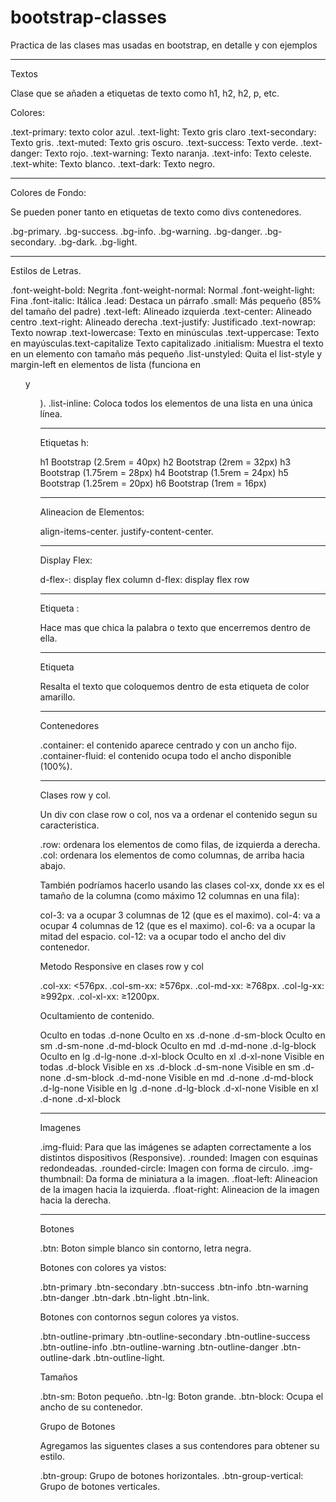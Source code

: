 # bootstrap-classes
Practica de las clases mas usadas en bootstrap, en detalle y con ejemplos

------------------------------------------------------------------------------------------------
Textos

Clase que se añaden a etiquetas de texto como h1, h2, h2, p, etc.

Colores: 

.text-primary: texto color azul.
.text-light: Texto gris claro
.text-secondary: Texto gris.
.text-muted: Texto gris oscuro.
.text-success: Texto verde.
.text-danger: Texto rojo.
.text-warning: Texto naranja.
.text-info: Texto celeste.
.text-white: Texto blanco.
.text-dark: Texto negro.

------------------------------------------------------------------------------------------------

Colores de Fondo:

Se pueden poner tanto en etiquetas de texto como divs contenedores.

.bg-primary.
.bg-success.
.bg-info.
.bg-warning.
.bg-danger.
.bg-secondary.
.bg-dark.
.bg-light.

------------------------------------------------------------------------------------------------

Estilos de Letras.

.font-weight-bold: Negrita
.font-weight-normal: Normal
.font-weight-light: Fina
.font-italic: Itálica
.lead: Destaca un párrafo
.small: Más pequeño (85% del tamaño del padre)
.text-left: Alineado izquierda
.text-center: Alineado centro
.text-right: Alineado derecha
.text-justify: Justificado
.text-nowrap: Texto nowrap
.text-lowercase: Texto en minúsculas
.text-uppercase: Texto en mayúsculas.text-capitalize Texto capitalizado
.initialism: Muestra el texto en un elemento <abbr> con tamaño más pequeño
.list-unstyled: Quita el list-style y margin-left en elementos de lista (funciona en <ul> y <ol> ). 
.list-inline: Coloca todos los elementos de una lista en una única línea.

------------------------------------------------------------------------------------------------

Etiquetas h:

h1 Bootstrap (2.5rem = 40px)
h2 Bootstrap (2rem = 32px)
h3 Bootstrap (1.75rem = 28px)
h4 Bootstrap (1.5rem = 24px)
h5 Bootstrap (1.25rem = 20px)
h6 Bootstrap (1rem = 16px)

------------------------------------------------------------------------------------------------

Alineacion de Elementos:

align-items-center.
justify-content-center.

------------------------------------------------------------------------------------------------

Display Flex:

d-flex-: display flex column
d-flex: display flex row

------------------------------------------------------------------------------------------------

Etiqueta <small></small>:

Hace mas que chica la palabra o texto que encerremos dentro de ella.

------------------------------------------------------------------------------------------------

Etiqueta <mark></mark>

Resalta el texto que coloquemos dentro de esta etiqueta de color amarillo.

------------------------------------------------------------------------------------------------

Contenedores

.container: el contenido aparece centrado y con un ancho fijo.
.container-fluid: el contenido ocupa todo el ancho disponible (100%).

------------------------------------------------------------------------------------------------

Clases row y col.

Un div con clase row o col, nos va a ordenar el contenido segun su caracteristica.

.row: ordenara los elementos de como filas, de izquierda a derecha.
.col: ordenara los elementos de como columnas, de arriba hacia abajo.

También podríamos hacerlo usando las clases col-xx, donde xx es el tamaño de la columna (como máximo 12 columnas en una fila):

col-3: va a ocupar 3 columnas de 12 (que es el maximo).
col-4: va a ocupar 4 columnas de 12 (que es el maximo).
col-6: va a ocupar la mitad del espacio.
col-12: va a ocupar todo el ancho del div contenedor.

Metodo Responsive en clases row y col

.col-xx: <576px.
.col-sm-xx: ≥576px.
.col-md-xx: ≥768px.
.col-lg-xx: ≥992px.
.col-xl-xx: ≥1200px.

Ocultamiento de contenido.

Oculto en todas	    .d-none
Oculto en xs	    .d-none .d-sm-block
Oculto en sm	    .d-sm-none .d-md-block
Oculto en md	    .d-md-none .d-lg-block
Oculto en lg	    .d-lg-none .d-xl-block
Oculto en xl	    .d-xl-none
Visible en todas    .d-block
Visible en xs	    .d-block .d-sm-none
Visible en sm	    .d-none .d-sm-block .d-md-none
Visible en md	    .d-none .d-md-block .d-lg-none
Visible en lg	    .d-none .d-lg-block .d-xl-none
Visible en xl	    .d-none .d-xl-block  

------------------------------------------------------------------------------------------------

Imagenes

.img-fluid: Para que las imágenes se adapten correctamente a los distintos dispositivos (Responsive).
.rounded: Imagen con esquinas redondeadas.
.rounded-circle: Imagen con forma de circulo.
.img-thumbnail: Da forma de miniatura a la imagen.
.float-left: Alineacion de la imagen hacia la izquierda.
.float-right: Alineacion de la imagen hacia la derecha.

------------------------------------------------------------------------------------------------

Botones

.btn: Boton simple blanco sin contorno, letra negra.

Botones con colores ya vistos:

.btn-primary 
.btn-secondary 
.btn-success 
.btn-info 
.btn-warning 
.btn-danger 
.btn-dark
.btn-light 
.btn-link.

Botones con contornos segun colores ya vistos.

.btn-outline-primary
.btn-outline-secondary
.btn-outline-success
.btn-outline-info
.btn-outline-warning
.btn-outline-danger
.btn-outline-dark
.btn-outline-light.

Tamaños

.btn-sm: Boton pequeño.
.btn-lg: Boton grande.
.btn-block: Ocupa el ancho de su contenedor.

Grupo de Botones

Agregamos las siguentes clases a sus contendores para obtener su estilo.

.btn-group: Grupo de botones horizontales.
.btn-group-vertical: Grupo de botones verticales.

